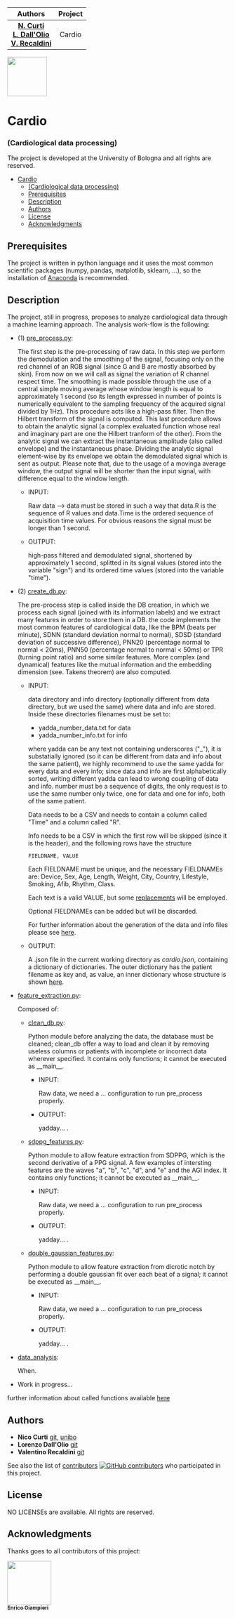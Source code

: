 | **Authors**  | **Project** |
|:------------:|:-----------:|
| [**N. Curti**](https://github.com/Nico-Curti) <br/> [**L. Dall'Olio**](https://github.com/Lorenzo-DallOlio) <br/> [**V. Recaldini**](https://github.com/valentinorecaldini)  |    Cardio   |

<a href="https://github.com/UniboDIFABiophysics">
<div class="image">
<img src="https://cdn.rawgit.com/physycom/templates/697b327d/logo_unibo.png" width="90" height="90">
</div>
</a>

# Cardio
### (Cardiological data processing)

The project is developed at the University of Bologna and all rights are reserved.

- [Cardio](#cardio)
    - [(Cardiological data processing)](#cardiological-data-processing)
  - [Prerequisites](#prerequisites)
  - [Description](#description)
  - [Authors](#authors)
  - [License](#license)
  - [Acknowledgments](#acknowledgments)

## Prerequisites

The project is written in python language and it uses the most common scientific packages (numpy, pandas, matplotlib, sklearn, ...), so the installation of [Anaconda](https://www.anaconda.com/) is recommended.

## Description

The project, still in progress, proposes to analyze cardiological data through a machine learning approach.
The analysis work-flow is the following:

- (1) [pre_process.py](https://github.com/Nico-Curti/cardio/blob/master/modules/pre_process.py):

  The first step is the pre-processing of raw data. In this step we perform the demodulation and the smoothing of the signal, focusing only on the red channel of an RGB signal (since G and B are mostly absorbed by skin). From now on we will call as signal the variation of R channel respect time. The smoothing is made possible through the use of a central simple moving average whose window length is equal to approximately 1 second (so its length expressed in number of points is numerically equivalent to the sampling frequency of the acquired signal divided by 1Hz). This procedure acts like a high-pass filter. Then the Hilbert transform of the signal is computed. This last procedure allows to obtain the analytic signal (a complex evaluated function whose real and imaginary part are one the Hilbert tranform of the other). From the analytic signal we can extract the instantaneous amplitude (also called envelope) and the instantaneous phase. Dividing the analytic signal element-wise by its envelope we obtain the demodulated signal which is sent as output. Please note that, due to the usage of a movinga average window, the output signal will be shorter than the input signal, with difference equal to the window length.

  
  - INPUT:
  
    Raw data --> data must be stored in such a way that data.R is the sequence of R values and data.Time is the ordered sequence of acquisition time values. For obvious reasons the signal must be longer than 1 second.
  
  - OUTPUT:

    high-pass filtered and demodulated signal, shortened by approximately 1 second, splitted in its signal values (stored into the variable "sign") and its ordered time values (stored into the variable "time").

- (2) [create_db.py](https://github.com/Nico-Curti/cardio/blob/master/modules/create_db.py): 
  
  The pre-process step is called inside the DB creation, in which we process each signal (joined with its information labels) and we extract many features in order to store them in a DB. the code implements the most common features of cardiological data, like the BPM (beats per minute), SDNN (standard deviation normal to normal), SDSD (standard deviation of successive difference), PNN20 (percentage normal to normal < 20ms), PNN50 (percentage normal to normal < 50ms) or TPR (turning point ratio) and some similar features. More complex (and dynamical) features like the mutual information and the embedding dimension (see. Takens theorem) are also computed.

  - INPUT:
  
    data directory and info directory (optionally different from data directory, but we used the same) where data and info are stored. Inside these directories filenames must be set to:
    -  yadda_number_data.txt for data
    -  yadda_number_info.txt for info

    where yadda can be any text not containing underscores ("_"), it is substatially ignored (so it can be different from data and info about the same patient), we highly recommend to use the same yadda for every data and every info; since data and info are first alphabetically sorted, writing different yadda can lead to wrong coupling of data and info. number must be a sequence of digits, the only request is to use the same number only twice, one for data and one for info, both of the same patient.

    Data needs to be a CSV and needs to contain a column called "Time" and a column called "R".
    
    Info needs to be a CSV in which the first row will be skipped (since it is the header), and the following rows have the structure

        FIELDNAME, VALUE
    
    Each FIELDNAME must be unique, and the necessary FIELDNAMEs are: Device, Sex, Age, Length, Weight, City, Country, Lifestyle, Smoking, Afib, Rhythm, Class.

    Each text is a valid VALUE, but some [replacements](https://github.com/Nico-Curti/cardio/blob/master/modules/create_db.py#L122) will be employed.

    Optional FIELDNAMEs can be added but will be discarded.

    For further information about the generation of the data and info files please see [here](https://github.com/Nico-Curti/cardio/blob/master/test/test_create_db.py).


  - OUTPUT:

    A .json file in the current working directory as *cardio.json*, containing a dictionary of dictionaries. The outer dictionary has the patient filename as key and, as value, an inner dictionary whose structure is shown [here](https://github.com/Nico-Curti/cardio/blob/master/modules/create_db.py#L250).

- [feature_extraction.py](https://github.com/Nico-Curti/cardio/blob/master/modules/clean_db.py):
  
  Composed of:
  

  - [clean_db.py](https://github.com/Nico-Curti/cardio/blob/master/modules/clean_db.py): 
    
    Python module before analyzing the data, the database must be cleaned; clean_db offer a way to load and clean it by removing useless columns or patients with incomplete or incorrect data wherever specified. It contains only functions; it cannot be executed as \_\_main\_\_.

    - INPUT:
    
      Raw data, we need a ... configuration to run pre_process properly.
    
    - OUTPUT:

      yadday... .

  - [sdppg_features.py](https://github.com/Nico-Curti/cardio/blob/master/modules/sdppg_features.py): 
    
    Python module to allow feature extraction from SDPPG, which is the second derivative of a PPG signal. A few examples of intersting features are the waves "a", "b", "c", "d", and "e" and the AGI index. It contains only functions; it cannot be executed as  \_\_main\_\_.

    - INPUT:
    
      Raw data, we need a ... configuration to run pre_process properly.
    
    - OUTPUT:

      yadday... .


  - [double_gaussian_features.py](https://github.com/Nico-Curti/cardio/blob/master/modules/double_gaussian_features.py): 
    
    Python module to allow feature extraction from dicrotic notch by performing a double gaussian fit over each beat of a signal; it cannot be executed as \_\_main\_\_.

    - INPUT:
    
      Raw data, we need a ... configuration to run pre_process properly.
    
    - OUTPUT:

      yadday... .

- [data_analysis](https://github.com/Nico-Curti/cardio/blob/master/modules/clean_db.py):
  
  When.

- Work in progress...

further information about called functions available [here](https://github.com/Nico-Curti/cardio/blob/master/doc.md)

## Authors

* **Nico Curti** [git](https://github.com/Nico-Curti), [unibo](https://www.unibo.it/sitoweb/nico.curti2)
* **Lorenzo Dall'Olio** [git](https://github.com/Lorenzo-DallOlio)
* **Valentino Recaldini** [git](https://github.com/valentinorecaldini)

See also the list of [contributors](https://github.com/Nico-Curti/cardio/contributors) [![GitHub contributors](https://img.shields.io/github/contributors/Naereen/StrapDown.js.svg)](https://GitHub.com/Nico-Curti/cardio/graphs/contributors/) who participated in this project.

## License

NO LICENSEs are available. All rights are reserved.

## Acknowledgments

Thanks goes to all contributors of this project:

[<img src="https://avatars0.githubusercontent.com/u/1419337?s=400&v=4" width="100px;"/><br /><sub><b>Enrico Giampieri</b></sub>](https://github.com/EnricoGiampieri) <br />
